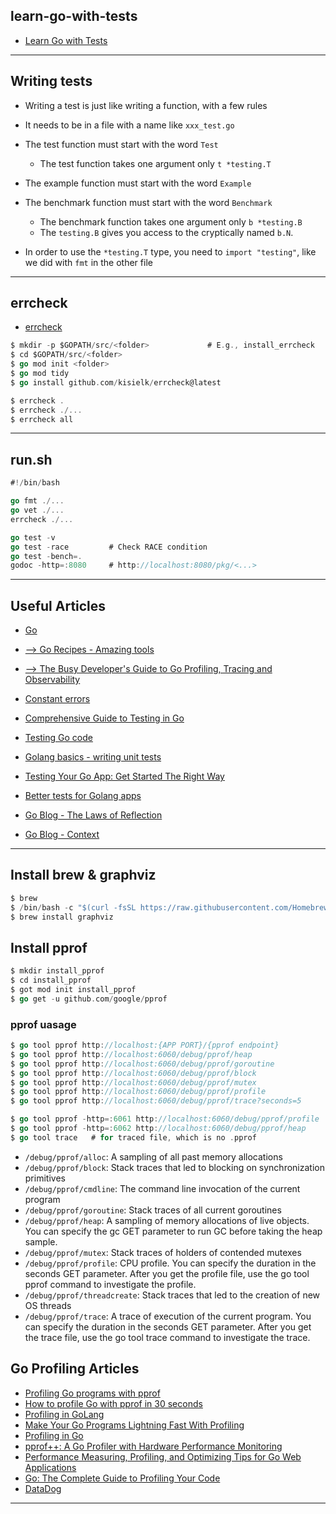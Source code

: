 ## learn-go-with-tests

* [Learn Go with Tests](https://quii.gitbook.io/learn-go-with-tests/)

***

## Writing tests

* Writing a test is just like writing a function, with a few rules
* It needs to be in a file with a name like `xxx_test.go`
* The test function must start with the word `Test`
  - The test function takes one argument only `t *testing.T`
* The example function must start with the word `Example`
* The benchmark function must start with the word `Benchmark`
  - The benchmark function takes one argument only `b *testing.B`
  - The `testing.B` gives you access to the cryptically named `b.N`.

* In order to use the `*testing.T` type, you need to `import "testing"`, like we did with `fmt` in the other file

***

## errcheck

* [errcheck](https://github.com/kisielk/errcheck)

```go
$ mkdir -p $GOPATH/src/<folder>             # E.g., install_errcheck
$ cd $GOPATH/src/<folder>
$ go mod init <folder>
$ go mod tidy
$ go install github.com/kisielk/errcheck@latest

$ errcheck .
$ errcheck ./...
$ errcheck all
```
***

## run.sh

```go
#!/bin/bash

go fmt ./...
go vet ./...
errcheck ./...

go test -v
go test -race         # Check RACE condition
go test -bench=.
godoc -http=:8080     # http://localhost:8080/pkg/<...>
```

***

## Useful Articles
* [Go](https://wiki.nikiv.dev/programming-languages/go/)
* [--> Go Recipes - Amazing tools](https://github.com/nikolaydubina/go-recipes)
* [--> The Busy Developer's Guide to Go Profiling, Tracing and Observability](https://github.com/DataDog/go-profiler-notes/blob/main/guide/README.md)
* [Constant errors](https://dave.cheney.net/2016/04/07/constant-errors)
* [Comprehensive Guide to Testing in Go](https://blog.jetbrains.com/go/2022/11/22/comprehensive-guide-to-testing-in-go/)
* [Testing Go code](https://subscription.packtpub.com/book/programming/9781838559335/11/ch11lvl1sec145/testing-go-code)
* [Golang basics - writing unit tests](https://blog.alexellis.io/golang-writing-unit-tests/)
* [Testing Your Go App: Get Started The Right Way](https://www.toptal.com/go/your-introductory-course-to-testing-with-go)
* [Better tests for Golang apps](https://levelup.gitconnected.com/better-tests-for-golang-apps-681ed2338677)

* [Go Blog - The Laws of Reflection](https://go.dev/blog/laws-of-reflection)
* [Go Blog - Context](https://go.dev/blog/context)

***

## Install brew & graphviz

```go
$ brew
$ /bin/bash -c "$(curl -fsSL https://raw.githubusercontent.com/Homebrew/install/HEAD/install.sh)"
$ brew install graphviz
```

## Install pprof

```go
$ mkdir install_pprof
$ cd install_pprof
$ got mod init install_pprof
$ go get -u github.com/google/pprof
```

### pprof uasage 

```go
$ go tool pprof http://localhost:{APP PORT}/{pprof endpoint}
$ go tool pprof http://localhost:6060/debug/pprof/heap
$ go tool pprof http://localhost:6060/debug/pprof/goroutine
$ go tool pprof http://localhost:6060/debug/pprof/block
$ go tool pprof http://localhost:6060/debug/pprof/mutex
$ go tool pprof http://localhost:6060/debug/pprof/profile
$ go tool pprof http://localhost:6060/debug/pprof/trace?seconds=5

$ go tool pprof -http=:6061 http://localhost:6060/debug/pprof/profile
$ go tool pprof -http=:6062 http://localhost:6060/debug/pprof/heap
$ go tool trace   # for traced file, which is no .pprof
```

* `/debug/pprof/alloc`:         A sampling of all past memory allocations
* `/debug/pprof/block`:         Stack traces that led to blocking on synchronization primitives
* `/debug/pprof/cmdline`:       The command line invocation of the current program
* `/debug/pprof/goroutine`:     Stack traces of all current goroutines
* `/debug/pprof/heap`:          A sampling of memory allocations of live objects. You can specify the gc GET parameter to run GC before taking the heap sample.
* `/debug/pprof/mutex`:         Stack traces of holders of contended mutexes
* `/debug/pprof/profile`:       CPU profile. You can specify the duration in the seconds GET parameter. After you get the profile file, use the go tool pprof command to investigate the profile.
* `/debug/pprof/threadcreate`:  Stack traces that led to the creation of new OS threads
* `/debug/pprof/trace`:         A trace of execution of the current program. You can specify the duration in the seconds GET parameter. After you get the trace file, use the go tool trace command to investigate the trace.

## Go Profiling Articles

* [Profiling Go programs with pprof](https://jvns.ca/blog/2017/09/24/profiling-go-with-pprof/)
* [How to profile Go with pprof in 30 seconds](https://dev.to/agamm/how-to-profile-go-with-pprof-in-30-seconds-592a)
* [Profiling in GoLang](https://golangdocs.com/profiling-in-golang)
* [Make Your Go Programs Lightning Fast With Profiling](https://code.tutsplus.com/tutorials/make-your-go-programs-lightning-fast-with-profiling--cms-29809)
* [Profiling in Go](https://betterprogramming.pub/profiling-in-go-78cf71f81a07)
* [pprof++: A Go Profiler with Hardware Performance Monitoring](https://www.uber.com/blog/pprof-go-profiler/)
* [Performance Measuring, Profiling, and Optimizing Tips for Go Web Applications](https://articles.wesionary.team/performance-measuring-profiling-and-optimizing-tips-for-go-web-applications-20f2f812ff6e)
* [Go: The Complete Guide to Profiling Your Code](https://hackernoon.com/go-the-complete-guide-to-profiling-your-code-h51r3waz)
* [DataDog](https://github.com/DataDog/go-profiler-notes)

***
